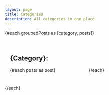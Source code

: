 ```yaml
---
layout: page
title: Categories
description: All categories in one place
---
```


<script context="module">
  export const load = async ({ stuff }) => {
    const { posts } = stuff;

    // https://dmitripavlutin.com/javascript-array-group/
    const groupByCategory = posts.reduce((group, post) => {
      const { categories } = post;
      for (let category of categories) {
        group[category] = group[category] ?? [];
        group[category].push(post);
      }
      return group;
    }, {});

    const groupedPosts = Object.entries(groupByCategory);

    return {
      props: {
        groupedPosts,
      },
    };
  };
</script>

<script>
  import PostItem from "$lib/components/PostItem.svelte";
  export let groupedPosts;
</script>

{#each groupedPosts as [category, posts]}

  <div class="category-container">
    <h2>{category}:</h2>
    <div class="grid">
      {#each posts as post}
        <PostItem {post} />
      {/each}
    </div>
  </div>
{/each}

<style>
  .category-container {
    border: 1px solid var(--bg-light);
    padding: 1rem;
    margin-bottom: 1.5rem;
  }
  .grid {
    display: grid;
    grid-template-columns: 1fr 1fr;
    grid-gap: 2rem;
  }
  h2 {
    text-transform: capitalize;
  }

  @media screen and (max-width: 800px) {
    .grid {
      grid-template-columns: 1fr;
    }
  }
</style>
